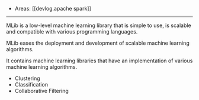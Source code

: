 
- Areas: [[devlog.apache spark]]

---

MLib is a low-level machine learning library that is simple to use, is scalable and compatible with various programming languages.

MLib eases the deployment and development of scalable machine learning algorithms.

It contains machine learning libraries that have an implementation of various machine learning algorithms.

- Clustering
- Classification
- Collaborative Filtering
